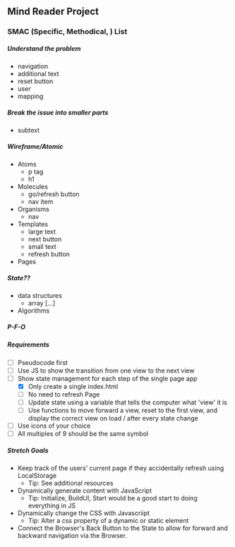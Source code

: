 ## Mind Reader Project

### SMAC (Specific, Methodical, ) List

##### Understand the problem

* navigation
* additional text
* reset button
* user
* mapping

##### Break the issue into smaller parts

* subtext

##### Wireframe/Atomic 

* Atoms
	* p tag
	* h1 
* Molecules
	* go/refresh button
	* nav item
* Organisms
	* nav
* Templates
	* large text
	* next button
	* small text
	* refresh button
* Pages

##### State?? 
*  data structures
	* array [...]
* Algorithms

##### P-F-O


##### Requirements

- [ ] Pseudocode first
- [ ] Use JS to show the transition from one view to the next view
- [ ] Show state management for each step of the single page app 
    - [X] Only create a single index.html
    - [ ] No need to refresh Page
    - [ ] Update state using a variable that tells the computer what 'view' it is
    - [ ] Use functions to move forward a view, reset to the first view, and display the correct view on load / after every state change
- [ ] Use icons of your choice
- [ ] All multiples of 9 should be the same symbol

##### Stretch Goals
* Keep track of the users' current page if they accidentally refresh using LocalStorage
    * Tip: See additional resources
* Dynamically generate content with JavaScript
    * Tip: Initialize, BuildUI, Start would be a good start to doing everything in JS
* Dynamically change the CSS with Javascriipt
    * Tip: Alter a css property of a dynamic or static element
* Connect the Browser's Back Button to the State to allow for forward and backward navigation via the Browser. 
